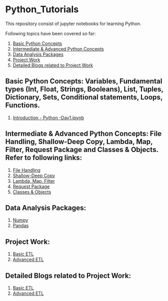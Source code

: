 # Python_Tutorials

This repository consist of jupyter notebooks for learning Python.

Following topics have been covered so far:
1. [Basic Python Concepts](https://github.com/diljeet1994/Python_Tutorials/tree/master#basic-python-concepts-variables-fundamental-types-int-float-strings-booleans-list-tuples-dictionary-sets-conditional-statements-loops-functions)
1. [Intermediate & Advanced Python Concepts](https://github.com/diljeet1994/Python_Tutorials/tree/master#intermediate--advanced-python-concepts-file-handling-shallow-deep-copy-lambda-map-filter-request-package-and-classes--objects-refer-to-following-links)
1. [Data Analysis Packages](https://github.com/diljeet1994/Python_Tutorials/tree/master#data-analysis-packages)
1. [Project Work](https://github.com/diljeet1994/Python_Tutorials/tree/master#project-work)
1. [Detailed Blogs related to Project Work](https://github.com/diljeet1994/Python_Tutorials/tree/master#detailed-blogs-related-to-project-work)

## Basic Python Concepts: Variables, Fundamental types (Int, Float, Strings, Booleans), List, Tuples, Dictionary, Sets, Conditional statements, Loops, Functions.
1. [Introduction - Python -Day1.ipynb](https://github.com/diljeet1994/Python_Tutorials/blob/master/Introduction%20-%20Python%20-Day1.ipynb)

## Intermediate & Advanced Python Concepts: File Handling, Shallow-Deep Copy, Lambda, Map, Filter, Request Package and Classes & Objects. Refer to following links:
1. [File Handling](https://github.com/diljeet1994/Python_Tutorials/blob/master/FILE%20Input%20Output.ipynb)
1. [Shallow-Deep Copy](https://github.com/diljeet1994/Python_Tutorials/blob/master/Shallow-Deep%20Copy.ipynb)
1. [Lambda, Map, Filter](https://github.com/diljeet1994/Python_Tutorials/blob/master/lambda%2C%20map%2C%20filter.ipynb)
1. [Request Package](https://github.com/diljeet1994/Python_Tutorials/blob/master/Requests%20Package.ipynb)
1. [Classes & Objects](https://github.com/diljeet1994/Python_Tutorials/blob/master/7-Classes-finished.ipynb)

## Data Analysis Packages:
1. [Numpy](https://github.com/diljeet1994/Python_Tutorials/blob/master/Data%20Analysis%20Packages/Numpy.ipynb)
1. [Pandas](https://github.com/diljeet1994/Python_Tutorials/blob/master/Data%20Analysis%20Packages/Pandas.ipynb)

## Project Work:
1. [Basic ETL](https://github.com/diljeet1994/Python_Tutorials/tree/master/Projects/Basic%20ETL)
1. [Advanced ETL](https://github.com/diljeet1994/Python_Tutorials/tree/master/Projects/Advanced%20ETL)

## Detailed Blogs related to Project Work:
1. [Basic ETL](https://medium.com/datadriveninvestor/understanding-extract-transform-and-load-etl-and-its-necessity-in-data-analytics-world-with-an-64346016153d)
1. [Advanced ETL](https://medium.com/datadriveninvestor/complete-data-analytics-solution-using-etl-pipeline-in-python-edd6580de24b)

